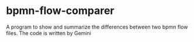 # bpmn-flow-comparer
A program to show and summarize the differences between two bpmn flow files. The code is written by Gemini
